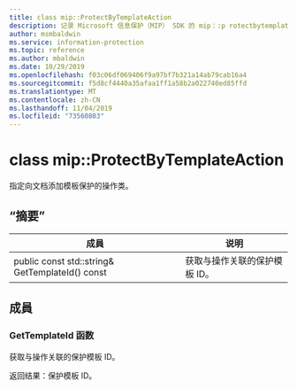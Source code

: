 ```yaml
---
title: class mip::ProtectByTemplateAction
description: 记录 Microsoft 信息保护（MIP） SDK 的 mip：:p rotectbytemplateaction 类。
author: msmbaldwin
ms.service: information-protection
ms.topic: reference
ms.author: mbaldwin
ms.date: 10/29/2019
ms.openlocfilehash: f03c06df069406f9a97bf7b321a14ab79cab16a4
ms.sourcegitcommit: f5d8cf4440a35afaa1ff1a58b2a022740ed85ffd
ms.translationtype: MT
ms.contentlocale: zh-CN
ms.lasthandoff: 11/04/2019
ms.locfileid: "73560803"
---
```

# <a name="class-mipprotectbytemplateaction"></a>class mip::ProtectByTemplateAction 
指定向文档添加模板保护的操作类。
  
## <a name="summary"></a>“摘要”
 成員                        | 说明                                
--------------------------------|---------------------------------------------
public const std::string& GetTemplateId() const  |  获取与操作关联的保护模板 ID。
  
## <a name="members"></a>成員
  
### <a name="gettemplateid-function"></a>GetTemplateId 函数
获取与操作关联的保护模板 ID。

  
返回结果：保护模板 ID。